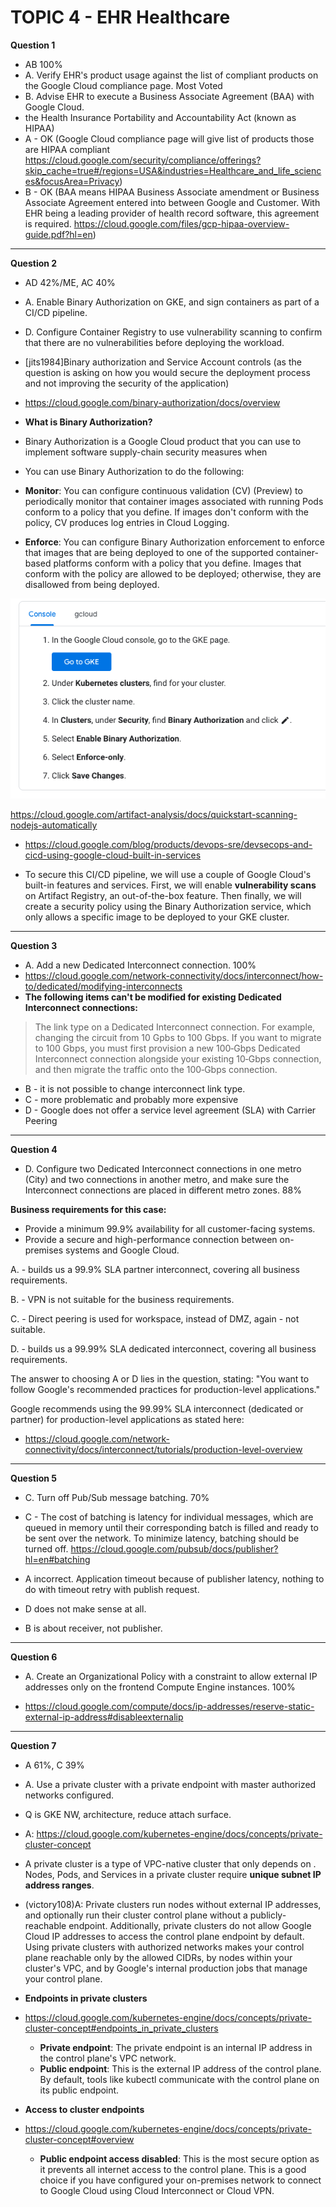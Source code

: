 # TOPIC 4 - EHR Healthcare

**Question 1**

- AB 100%
- A. Verify EHR's product usage against the list of compliant products on the Google Cloud compliance page. Most Voted
- B. Advise EHR to execute a Business Associate Agreement (BAA) with Google Cloud.
- the Health Insurance Portability and Accountability Act (known as HIPAA)
- A - OK (Google Cloud compliance page will give list of products those are HIPAA compliant https://cloud.google.com/security/compliance/offerings?skip_cache=true#/regions=USA&industries=Healthcare_and_life_sciences&focusArea=Privacy)
- B - OK (BAA means HIPAA Business Associate amendment or Business Associate Agreement entered into between Google and Customer. With EHR being a leading provider of health record software, this agreement is required. https://cloud.google.com/files/gcp-hipaa-overview-guide.pdf?hl=en)

<hr />

**Question 2**

- AD 42%/ME, AC 40%
- A. Enable Binary Authorization on GKE, and sign containers as part of a CI/CD pipeline.
- D. Configure Container Registry to use vulnerability scanning to confirm that there are no vulnerabilities before deploying the workload.
- [jits1984]Binary authorization and Service Account controls (as the question is asking on how you would secure the deployment process and not improving the security of the application)

- https://cloud.google.com/binary-authorization/docs/overview
- **What is Binary Authorization?**
- Binary Authorization is a Google Cloud product that you can use to implement software supply-chain security measures when
- You can use Binary Authorization to do the following:

- **Monitor**: You can configure continuous validation (CV) (Preview) to periodically monitor that container images associated with running Pods conform to a policy that you define. If images don't conform with the policy, CV produces log entries in Cloud Logging.

- **Enforce**: You can configure Binary Authorization enforcement to enforce that images that are being deployed to one of the supported container-based platforms conform with a policy that you define. Images that conform with the policy are allowed to be deployed; otherwise, they are disallowed from being deployed.

![](images/topic4-2.png)

https://cloud.google.com/artifact-analysis/docs/quickstart-scanning-nodejs-automatically

- https://cloud.google.com/blog/products/devops-sre/devsecops-and-cicd-using-google-cloud-built-in-services

- To secure this CI/CD pipeline, we will use a couple of Google Cloud's built-in features and services. First, we will enable **vulnerability scans** on Artifact Registry, an out-of-the-box feature. Then finally, we will create a security policy using the Binary Authorization service, which only allows a specific image to be deployed to your GKE cluster.

<hr />

**Question 3**

- A. Add a new Dedicated Interconnect connection. 100%
- https://cloud.google.com/network-connectivity/docs/interconnect/how-to/dedicated/modifying-interconnects
- **The following items can't be modified for existing Dedicated Interconnect connections:**

> The link type on a Dedicated Interconnect connection. For example, changing the circuit from 10 Gpbs to 100 Gbps. If you want to migrate to 100 Gbps, you must first provision a new 100‑Gbps Dedicated Interconnect connection alongside your existing 10‑Gbps connection, and then migrate the traffic onto the 100‑Gbps connection.

- B - it is not possible to change interconnect link type.
- C - more problematic and probably more expensive
- D - Google does not offer a service level agreement (SLA) with Carrier Peering

<hr />

**Question 4**

- D. Configure two Dedicated Interconnect connections in one metro (City) and two connections in another metro, and make sure the Interconnect connections are placed in different metro zones. 88%

**Business requirements for this case:**

- Provide a minimum 99.9% availability for all customer-facing systems.
- Provide a secure and high-performance connection between on-premises systems and Google Cloud.

A. - builds us a 99.9% SLA partner interconnect, covering all business requirements.

B. - VPN is not suitable for the business requirements.

C. - Direct peering is used for workspace, instead of DMZ, again - not suitable.

D. - builds us a 99.99% SLA dedicated interconnect, covering all business requirements.

The answer to choosing A or D lies in the question, stating: "You want to follow Google's recommended practices for production-level applications."

Google recommends using the 99.99% SLA interconnect (dedicated or partner) for production-level applications as stated here:

- https://cloud.google.com/network-connectivity/docs/interconnect/tutorials/production-level-overview

<hr />

**Question 5**

- C. Turn off Pub/Sub message batching. 70%
- C - The cost of batching is latency for individual messages, which are queued in memory until their corresponding batch is filled and ready to be sent over the network. To minimize latency, batching should be turned off.
  https://cloud.google.com/pubsub/docs/publisher?hl=en#batching

- A incorrect. Application timeout because of publisher latency, nothing to do with timeout retry with publish request.
- D does not make sense at all.
- B is about receiver, not publisher.

<hr />

**Question 6**

- A. Create an Organizational Policy with a constraint to allow external IP addresses only on the frontend Compute Engine instances. 100%

- https://cloud.google.com/compute/docs/ip-addresses/reserve-static-external-ip-address#disableexternalip

<hr />

**Question 7**

- A 61%, C 39%
- A. Use a private cluster with a private endpoint with master authorized networks configured.
- Q is GKE NW, architecture, reduce attach surface.
- A: https://cloud.google.com/kubernetes-engine/docs/concepts/private-cluster-concept

- A private cluster is a type of VPC-native cluster that only depends on . Nodes, Pods, and Services in a private cluster require **unique subnet IP address ranges**.

- (victory108)A: Private clusters run nodes without external IP addresses, and optionally run their cluster control plane without a publicly-reachable endpoint. Additionally, private clusters do not allow Google Cloud IP addresses to access the control plane endpoint by default. Using private clusters with authorized networks makes your control plane reachable only by the allowed CIDRs, by nodes within your cluster's VPC, and by Google's internal production jobs that manage your control plane.

- **Endpoints in private clusters**
- https://cloud.google.com/kubernetes-engine/docs/concepts/private-cluster-concept#endpoints_in_private_clusters

  - **Private endpoint**: The private endpoint is an internal IP address in the control plane's VPC network.
  - **Public endpoint**: This is the external IP address of the control plane. By default, tools like kubectl communicate with the control plane on its public endpoint.

- **Access to cluster endpoints**
- https://cloud.google.com/kubernetes-engine/docs/concepts/private-cluster-concept#overview

  - **Public endpoint access disabled**: This is the most secure option as it prevents all internet access to the control plane. This is a good choice if you have configured your on-premises network to connect to Google Cloud using Cloud Interconnect or Cloud VPN.
